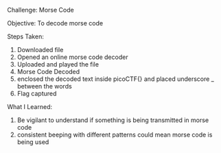 Challenge: Morse Code

Objective:
To decode morse code

Steps Taken:
1. Downloaded file
2. Opened an online morse code decoder
3. Uploaded and played the file
4. Morse Code Decoded
5. enclosed the decoded text inside picoCTF{} and placed underscore _ between the words
6. Flag captured

What I Learned:
1. Be vigilant to understand if something is being transmitted in morse code
2. consistent beeping with different patterns could mean morse code is being used

